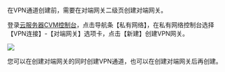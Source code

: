 在VPN通道创建前，需要在对端网关二级页创建对端网关。

登录[云服务器CVM控制台](https://console.cloud.tencent.com/)，点击导航条【私有网络】，在私有网络控制台选择【VPN连接】-【对端网关】选项卡，点击【新建】创建VPN网关。

 ![](https://mccdn.qcloud.com/img567fa2345a9bb.png)
 
您可以在创建对端网关的同时创建VPN通道，也可以在创建对端网关后再创建。